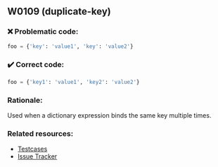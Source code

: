 ## W0109 (duplicate-key)

### :x: Problematic code:

```python
foo = {'key': 'value1', 'key': 'value2'}
```

### :heavy_check_mark: Correct code:

```python
foo = {'key1': 'value1', 'key2': 'value2'}
```

### Rationale:

Used when a dictionary expression binds the same key multiple times.

### Related resources:

- [Testcases](https://github.com/PyCQA/pylint/blob/master/tests/functional/d/duplicate_dict_literal_key.py)
- [Issue Tracker](https://github.com/PyCQA/pylint/issues?q=is%3Aissue+%22duplicate-key%22+OR+%22W0109%22)
